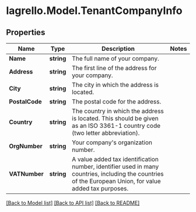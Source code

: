
# lagrello.Model.TenantCompanyInfo

## Properties

Name | Type | Description | Notes
------------ | ------------- | ------------- | -------------
**Name** | **string** | The full name of your company. | 
**Address** | **string** | The first line of the address for your company. | 
**City** | **string** | The city in which the address is located. | 
**PostalCode** | **string** | The postal code for the address. | 
**Country** | **string** | The country in which the address is located. This should be given as an ISO 3361-1 country code (two letter abbreviation). | 
**OrgNumber** | **string** | Your company&#39;s organization number. | 
**VATNumber** | **string** | A value added tax identification number, identifier used in many countries, including the countries of the European Union, for value added tax purposes. | 

[[Back to Model list]](../README.md#documentation-for-models)
[[Back to API list]](../README.md#documentation-for-api-endpoints)
[[Back to README]](../README.md)

